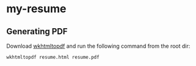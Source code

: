 # my-resume

## Generating PDF

Download [wkhtmltopdf](https://wkhtmltopdf.org/downloads.html) and run the following command from the root dir:

```shell
wkhtmltopdf resume.html resume.pdf
```
